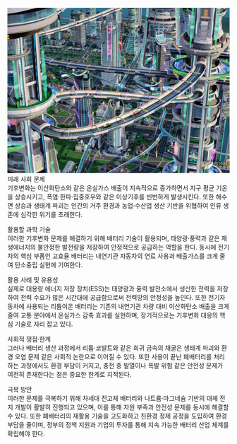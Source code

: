 ![미래](./mirea.jpg)  
 미래 사회 문제  
기후변화는 이산화탄소와 같은 온실가스 배출이 지속적으로 증가하면서 지구 평균 기온을 상승시키고, 폭염·한파·집중호우와 같은 이상기후를 빈번하게 발생시킨다. 또한 해수면 상승과 생태계 파괴는 인간의 거주 환경과 농업·수산업 생산 기반을 위협하여 인류 생존에 심각한 위기를 초래한다.  
  
 활용할 과학 기술  
이러한 기후변화 문제를 해결하기 위해 배터리 기술이 활용되며, 태양광·풍력과 같은 재생에너지의 불안정한 발전량을 저장하여 안정적으로 공급하는 역할을 한다. 동시에 전기차의 핵심 부품인 고효율 배터리는 내연기관 자동차의 연료 사용과 배출가스를 크게 줄여 탄소중립 실현에 기여한다.  
  
 활용 사례 및 유용성  
실제로 대용량 에너지 저장 장치(ESS)는 태양광과 풍력 발전소에서 생산한 전력을 저장하여 전력 수요가 많은 시간대에 공급함으로써 전력망의 안정성을 높인다. 또한 전기자동차에 사용되는 리튬이온 배터리는 기존의 내연기관 차량 대비 이산화탄소 배출을 크게 줄여 교통 분야에서 온실가스 감축 효과를 실현하며, 장기적으로는 기후변화 대응의 핵심 기술로 자리 잡고 있다.  
  
 사회적 쟁점·한계  
그러나 배터리 생산 과정에서 리튬·코발트와 같은 희귀 금속의 채굴은 생태계 파괴와 환경 오염 문제 같은 사회적 논란으로 이어질 수 있다. 또한 사용이 끝난 폐배터리를 처리하는 과정에서도 환경 부담이 커지고, 충전 중 발열이나 폭발 위험 같은 안전성 문제가 여전히 존재한다는 점은 중요한 한계로 지적된다.  
  
 극복 방안  
이러한 문제를 극복하기 위해 차세대 전고체 배터리와 나트륨·마그네슘 기반의 대체 전지 개발이 활발히 진행되고 있으며, 이를 통해 자원 부족과 안전성 문제를 동시에 해결할 수 있다. 또한 폐배터리의 재활용 기술을 고도화하고 친환경 정제 공정을 도입하여 환경 부담을 줄이며, 정부의 정책 지원과 기업의 투자를 통해 지속 가능한 배터리 산업 체계를 확립해야 한다.  

